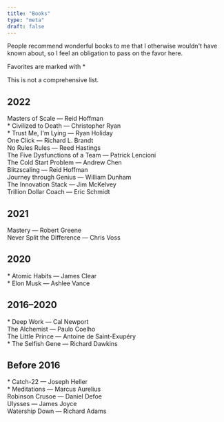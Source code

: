 ```yaml
---
title: "Books"
type: "meta"
draft: false
---
```


People recommend wonderful books to me that I otherwise wouldn't have known
about, so I feel an obligation to pass on the favor here.

Favorites are marked with *

This is not a comprehensive list.

## 2022

Masters of Scale — Reid Hoffman \
\* Civilized to Death — Christopher Ryan \
\* Trust Me, I'm Lying — Ryan Holiday \
One Click — Richard L. Brandt \
No Rules Rules — Reed Hastings \
The Five Dysfunctions of a Team — Patrick Lencioni \
The Cold Start Problem — Andrew Chen \
Blitzscaling — Reid Hoffman \
Journey through Genius — William Dunham \
The Innovation Stack — Jim McKelvey \
Trillion Dollar Coach — Eric Schmidt

## 2021

Mastery — Robert Greene \
Never Split the Difference — Chris Voss

## 2020

\* Atomic Habits — James Clear \
\* Elon Musk — Ashlee Vance

## 2016–2020

\* Deep Work — Cal Newport \
The Alchemist — Paulo Coelho \
The Little Prince — Antoine de Saint-Exupéry \
\* The Selfish Gene — Richard Dawkins

## Before 2016

\* Catch-22 — Joseph Heller \
\* Meditations — Marcus Aurelius \
Robinson Crusoe — Daniel Defoe \
Ulysses — James Joyce \
Watership Down  — Richard Adams
